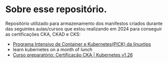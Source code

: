 # Sobre esse repositório.
Repositório utilizado para armazenamento dos manifestos criados durante das seguintes aulas/cursos que estou realizando em 2024 para conseguir as certificações CKA, CKAD e CKS:
- <a href="https://www.linuxtips.io/">Programa Intensivo de Container e Kubernetes(PICK) da linuxtips</a>
- learn kubernetes on a month of lunch
- <a href="https://www.udemy.com/course/curso-preparatorio-certificacao-cka-kubernetes-v121/">Curso preparatório: Certificação CKA | Kubernetes v1.26
</a>
